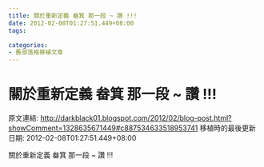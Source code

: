 ```yaml
---
title: 關於重新定義 畚箕 那一段 ~ 讚 !!!
date: 2012-02-08T01:27:51.449+08:00
tags: 

categories:
- 舊部落格移植文章
---
```


# 關於重新定義 畚箕 那一段 ~ 讚 !!!

原文連結: http://darkblack01.blogspot.com/2012/02/blog-post.html?showComment=1328635671449#c887534633518953741
移植時的最後更新日期: 2012-02-08T01:27:51.449+08:00

關於重新定義 畚箕 那一段 ~ 讚 !!!
